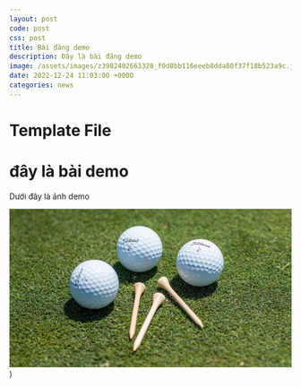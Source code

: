 ```yaml
---
layout: post
code: post
css: post
title: Bài đăng demo
description: Đây là bài đăng demo
image: /assets/images/z3982402663328_f0d8bb116eeeb8dda80f37f18b523a9c.jpg
date: 2022-12-24 11:03:00 +0000
categories: news
---
```


# **Template File** 

# đây là bài demo

Dưới đây là ảnh demo

![đây là ảnh demo](https://github.com/PacificPromise/news-skytrip/blob/gh-pages/assets/images/bong%20golf.jpg?raw=true)
)


